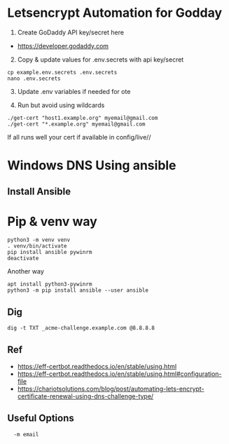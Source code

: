 # Letsencrypt Automation for Godday

1. Create GoDaddy API key/secret here
  - https://developer.godaddy.com

2. Copy & update values for .env.secrets with api key/secret
```
cp example.env.secrets .env.secrets
nano .env.secrets
```

3. Update .env variables if needed for ote

4. Run but avoid using wildcards

```
./get-cert "host1.example.org" myemail@gmail.com
./get-cert "*.example.org" myemail@gmail.com
```

If all runs well  your cert if available in config/live/<your domain>/



# Windows DNS Using ansible  
## Install Ansible

# Pip & venv way
```
python3 -m venv venv
. venv/bin/activate
pip install ansible pywinrm
deactivate
```

Another way
```
apt install python3-pywinrm
python3 -m pip install ansible --user ansible
```

## Dig
```
dig -t TXT _acme-challenge.example.com @8.8.8.8
```

## Ref
- https://eff-certbot.readthedocs.io/en/stable/using.html
- https://eff-certbot.readthedocs.io/en/stable/using.html#configuration-file
- https://chariotsolutions.com/blog/post/automating-lets-encrypt-certificate-renewal-using-dns-challenge-type/

## Useful Options
```
  -m email
```
 
